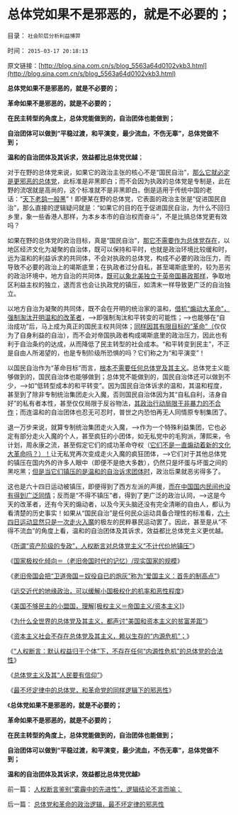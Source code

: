 # 总体党如果不是邪恶的，就是不必要的；

目录： `社会阶层分析利益博羿` 

时间： `2015-03-17 20:18:13` 

原文链接：[http://blog.sina.com.cn/s/blog_5563a64d0102vkb3.html](http://blog.sina.com.cn/s/blog_5563a64d0102vkb3.html)

**总体党如果不是邪恶的，就是不必要的；**

**革命如果不是邪恶的，就是不必要的；**

**在民主转型的角度上，总体党能做到的，自治团体也能做到；**

**自治团体可以做到“平稳过渡，和平演变，最少流血，不伤无辜”，总体党做不到；**

**温和的自治团体及其诉求，效益都比总体党优越**；

对于在野的总体党来说，如果它的政治主张的核心不是“国民自治”，[那么它就必定是更邪恶的总体党](../../../2014/1/1/“杀鸡儆猴的法家原则”和“扩大镇压的肃反原则”.md)，此标准是非黑即白；而不会因为执政的总体党是专制是，此在野的流氓就是高尚的，这个标准就不是非黑即白。倒是适用于传统中国的老话：“[天下老鸹一般黑](../../../2010/5/14/唯恐天下不乱的革命家.md)”！即便某在野的总体党，它表面的政治主张是“促进国民自治”，那么直接的逻辑疑问就是：“如果它的目的在于促进国民自治，为什么不回归乡里，象一些香港人那样，为本乡本市的自治权而奋斗”，不是比搞总体党更有效吗？

如果在野的总体党的政治目标，真是“国民自治”，[那它不需要作为总体党存在](../../../2014/1/1/总体党在现代社会中的群体行为特性.md)，以地区经济文化为凝聚的自治体，既可以保持和平时，也就是政治环境比较缓和时，远为温和的利益诉求的共同体，不会对执政的总体党，构成不必要的政治压力，而导致不必要的政治上的竭斯底里；在执政者过分自私，甚至竭斯底里的，较为恶劣的政治环境中，地方自治的共同体，[既可以象北美独立于英帝国暴政那样](../../../2008/3/22/《爱国者》后谈北美独立战争的政治经济外交军事史.md)，争取地区利益主权的独立，退而言也会让执政党的镇压，如清末一样导致更广泛的自治独立。

以地方自治为凝聚的共同体，既不会在开明的统治家的温和，[借机“煽动大革命”，强制淘汰开明温和的改革者](../../../2012/9/10/公害知识分子煽动民粹，为了闹革命！.md)，——>即强制淘汰和平转变的可能性；——>也能够在“自治成功”后，马上成为真正的国民主权共同体；[同样因其有限目标的“革命”（](../../../2011/5/9/有限的革命，有限的战争.md)仅仅为了自身利益的自治），而不会对帝国执政者构成竭斯底里的政治压力，因此也有利于自治条约的达成，从而降低了民主转型的社会成本。“和平转变到民主”，不正是自由人所渴望的，也是专制阶级所恐惧的吗？它们称之为“和平演变”！

以国民自治作为“革命目标”而言，[根本不需要任何总体党及其主义](../../../2015/2/27/自由人有结成“总体党”的自由吗？总体党主义对比以色列的基布兹.md)。总体党主义能够做到的，国民自治体也能够做到；总体党不能做到的，国民自治体还可以做到不少，——>如“低转型成本的和平转变”。因为国民自治体诉求的温和，其温和程度，甚至到了除非专制统治集团走火入魔，否则国民自治体因为其“自私自利，洁身自好”的私有者本性，甚至仅仅局限于反谷物法，[其政治行动局限于非暴力的不合作](../../../2012/4/12/为什么民主是非暴力？宪法是“共同利益契约”.md)；而连温和的自治团体也忍无可忍时，普世之内恐怕再无人同情原专制集团了。

退一万步来说，就算专制统治集团走火入魔，——>作为一个特殊利益集团，它也必定有部分走火入魔的个人，甚至疯狂的小团体，如无私党中的毛狗派，薄熙来，令计划，周永康之流，甚至假定它们的成功革命夺权（[它们不是一直煽动着新的文化大革命吗？）！](../../../2012/4/6/文革复辟的危险是现实的，致命的，也是长期的.md)让无私党再次变成走火入魔的疯狂团体，——>它们对于其他总体党的镇压在国内外的许多人眼中（即便不是绝大多数），仍然只是坏蛋与坏蛋之间的黑吃黑；[但是当它们镇压的是温和的自治诉求团体时](../../../2010/5/12/枪杆子保法制；争取民主宪政的更高效率的方式是非暴力.md)，政治后果就恶劣得多了。

这也是六十四日运动被镇压，即便得到了西方左派的声援，[而在中国国内民间也没有得到广泛同情](../../../2009/6/10/抢夺道德制高点是危险的政治游戏.md)；反而是“不得不镇压”者，得到了更广泛的政治认同，——>这是今天的改革者，还有今天的煽动者，以及今天头脑还没有完全清晰的自由人，都认为看清楚的历史事实！如果从“国民自治”是任何民众运动具备合理性的标准看，[六十四日运动显然只是一次走火入魔](http://darthvad.blog.163.com/blog/static/5339947020094251031015/)的极左的民粹暴民运动罢了。因此，甚至是从“不得不流血”的角度上看，温和的自治团体及其诉求，效益都比总体党主义更优越。

《[所谓“资产阶级的专政”，人权断言对总体党主义“不计代价地镇压”](../../../2015/3/7/所谓“资产阶级的专政”对总体党主义“不计代价地镇压”.md)》

《[国家极权化倾向＝（老旧帝国时代的记忆）/现实国家的规模](../../../2015/3/8/国家极权化倾向＝（老旧帝国时代的记忆）／现实国家的规模.md)》

《[老旧帝国会把“卫道帝国＝奴役自已的炮灰”称为“爱国主义：首先的制高点”](../../../2015/3/9/老旧帝国的复国主义之“爱国”和极权国家的起源.md)》

《[远交近代的地缘政治，可以缓解小国极权化的机率和恶性程度](../../../2015/3/10/远交近代的地缘政治，缓解小国极权化.md)》

《[美国不够民主的小盟国，理解[极权主义＝帝国主义/资本主义]](../../../2015/3/11/公式：[极权主义＝帝国主义／资本主义]；.md)》

《[为什么全世界的总体党及其主义，都声讨“美国和资本主义的贫富差距”](../../../2015/3/12/为什么全球左派，都竭力声讨“市场经济的贫富差距”？.md)》

《[资本主义社会不存在总体党及其主义，赖以生存的“内源危机”；](../../../2015/3/13/资本主义社会不存在“内源危机”.md)》

《[“人权断言：默认权益归于个体”下，不存在任何“内源性危机”的总体党的合法性](../../../2015/3/14/内源性危机为主义的总体党，无法解释其自身的合法性；.md)》

《[总体党主义及其“人民要有信仰”](../../../2015/3/15/总体党主义及其“人民要有信仰”.md)》

《[最不坏定律中的总体党，和革命党的同样逻辑下的邪恶性](../../../2015/3/16/总体党和革命的政治逻辑，最不坏定律的邪恶性.md)》

《**总体党如果不是邪恶的，就是不必要的；**

**革命如果不是邪恶的，就是不必要的；**

**在民主转型的角度上，总体党能做到的，自治团体也能做到；**

**自治团体可以做到“平稳过渡，和平演变，最少流血，不伤无辜”，总体党做不到；**

**温和的自治团体及其诉求，效益都比总体党优越**》

前一篇： [人权断言鉴别“雾霾中的先进性”，逻辑结论不言而喻；](../../../2015/3/18/人权断言鉴别“雾霾中的先进性”，逻辑结论不言而喻；.md)

后一篇： [总体党和革命的政治逻辑，最不坏定律的邪恶性](../../../2015/3/16/总体党和革命的政治逻辑，最不坏定律的邪恶性.md)

